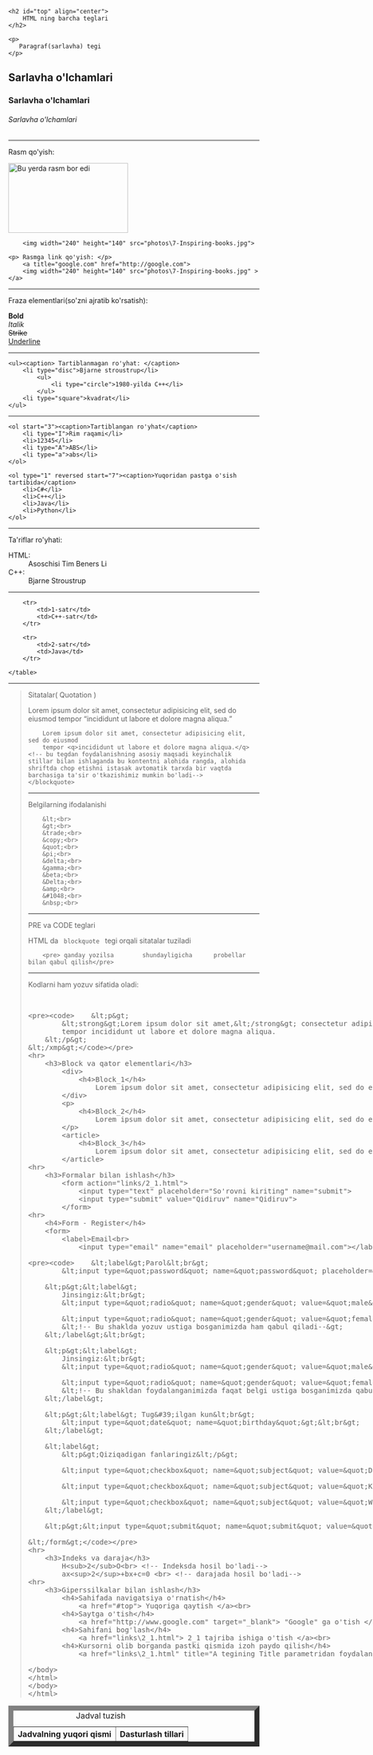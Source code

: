 <html>
<head>
	<link rel="icon" type="image/jpg" href="photos\7-Inspiring-books.jpg"> 
    <title> HTML kodlari </title>
	<meta charset="utf-8">
	<meta name="author" content="Usmonjon" />
	<meta name="description" content="HTML ning barcha kodlaridan amaliy foydalanilgan sahifa">
	<meta name="keywords" content="HTML kodlari, web Dasturlash, html">
</head>
<body>
    
    <h2 id="top" align="center"> 				
   		HTML ning barcha teglari 
    </h2>
    
    <p>
       Paragraf(sarlavha) tegi
    </p>
    
   <h2> Sarlavha o'lchamlari </h2>
    <h3> Sarlavha o'lchamlari </h3>
    <h6> Sarlavha o'lchamlari </h6>

<hr size="8" color="green">
    <p> Rasm qo'yish: </p>
    	<img src="photos\11.jpg" width="240" height="140" alt="Bu yerda rasm bor edi"><br>

    	<img width="240" height="140" src="photos\7-Inspiring-books.jpg">

    <p> Rasmga link qo'yish: </p>
    	<a title="google.com" href="http://google.com">
    	<img width="240" height="140" src="photos\7-Inspiring-books.jpg" >
    </a>
<hr>
    <p> Fraza elementlari(so'zni ajratib ko'rsatish): </p>
    	<b>Bold</b><br>
    	<i>Italik</i><br>
    	<s>Strike</s><br>
    	<u>Underline</u><br>
<hr>

    <ul><caption> Tartiblanmagan ro'yhat: </caption>
    	<li type="disc">Bjarne stroustrup</li>
    		<ul>
    			<li type="circle">1980-yilda C++</li>
    		</ul>
    	<li type="square">kvadrat</li>
    </ul>

<hr>

    <ol start="3"><caption>Tartiblangan ro'yhat</caption>
    	<li type="I">Rim raqami</li>
    	<li>12345</li>
    	<li type="A">ABS</li>
    	<li type="a">abs</li>
    </ol>

    <ol type="1" reversed start="7"><caption>Yuqoridan pastga o'sish tartibida</caption>
    	<li>C#</li>
    	<li>C++</li>
    	<li>Java</li>
    	<li>Python</li>
    </ol>
<hr>
	<p>Ta'riflar ro'yhati:</p>
		<dl>
			<dt>HTML:</dt>
			<dd> Asoschisi Tim Beners Li</dd>
			<dt>C++:</dt>
			<dd>Bjarne Stroustrup</dd>
		</dl>
<hr>
	<table cellpadding="15" width="500" border="10" cellspacing="2" ><caption>Jadval tuzish</caption>
		<tr>
			<th>Jadvalning yuqori qismi </th>
			<th>Dasturlash tillari </th>
		</tr>
		
		<tr>
			<td>1-satr</td>
			<td>C++-satr</td>
		</tr>

		<tr>
			<td>2-satr</td>
			<td>Java</td>
		</tr>
	
	</table>
<hr>	
	<blockquote>
	<p> Sitatalar( Quotation )</p>
		Lorem ipsum dolor sit amet, consectetur adipisicing elit, sed do eiusmod
		tempor <q>incididunt ut labore et dolore magna aliqua.</q> 

    	Lorem ipsum dolor sit amet, consectetur adipisicing elit, sed do eiusmod
    	tempor <q>incididunt ut labore et dolore magna aliqua.</q> <!-- bu tegdan foydalanishning asosiy maqsadi keyinchalik stillar bilan ishlaganda bu kontentni alohida rangda, alohida shriftda chop etishni istasak avtomatik tarxda bir vaqtda barchasiga ta'sir o'tkazishimiz mumkin bo'ladi--> 
    </blockquote>	
<hr>
	<p>Belgilarning ifodalanishi</p>
		
		&lt;<br>
		&gt;<br>
		&trade;<br>
		&copy;<br>
		&quot;<br>
		&pi;<br>
		&delta;<br>
		&gamma;<br>
		&beta;<br>
		&Delta;<br>
		&amp;<br>
		&#1048;<br>
		&nbsp;<br>
<hr>		
	<p>PRE va CODE teglari</p>
		HTML da <code> blockquote </code> tegi orqali sitatalar tuziladi

		<pre> qanday yozilsa        shundayligicha      probellar bilan qabul qilish</pre>
<hr>
	<p>Kodlarni ham yozuv sifatida oladi:</p>
	<xmp>

		<p> 
			<strong>Lorem ipsum dolor sit amet,</strong> consectetur adipisicing elit, <b>sed do eiusmod</b>
			tempor incididunt ut labore et dolore magna aliqua.
		</p>
	</xmp>
<hr>
	<h3>Block va qator elementlari</h3>
		<div>
			<h4>Block_1</h4>
				Lorem ipsum dolor sit amet, consectetur adipisicing elit, sed do eiusmod
		</div>
		<p>
			<h4>Block_2</h4>
				Lorem ipsum dolor sit amet, consectetur adipisicing elit, sed do eiusmod
		</p>
		<article>
			<h4>Block_3</h4>
				Lorem ipsum dolor sit amet, consectetur adipisicing elit, sed do eiusmod 
		</article>
<hr>
	<h3>Formalar bilan ishlash</h3>			
		<form action="links/2_1.html">
			<input type="text" placeholder="So'rovni kiriting" name="submit">
			<input type="submit" value="Qidiruv" name="Qidiruv">
		</form>
<hr>
	<h4>Form - Register</h4>		
	<form>
		<label>Email<br>
			<input type="email" name="email" placeholder="username@mail.com"></label><br>

		<label>Parol<br>
			<input type="password" name="password" placeholder="Parol"></label><br>
		
		<p><label>
			Jinsingiz:<br>
			<input type="radio" name="gender" value="male" id="male"><label for="male">Erkak</label>

			<input type="radio" name="gender" value="female" id="female"><label for="female">Ayol</label>
			<!-- Bu shaklda yozuv ustiga bosganimizda ham qabul qiladi-->
		</label><br>

		<p><label>
			Jinsingiz:<br>
			<input type="radio" name="gender" value="male">Erkak
				
			<input type="radio" name="gender" value="female">Ayol
			<!-- Bu shakldan foydalanganimizda faqat belgi ustiga bosganimizda qabul qiladi-->
		</label>

		<p><label> Tug'ilgan kun<br>
			<input type="date" name="birthday"><br>
		</label>

		<label>
			<p>Qiziqadigan fanlaringiz</p>

			<input type="checkbox" name="subject" value="Dasturlash tillari" id="dasturlash tillari"><label for="dasturlash tillari">Dasturlash tillari<br>

			<input type="checkbox" name="subject" value="Kompyuter tizimlari" id="kompyuter tizimlari"><label for="kompyuter tizimlari">Kompyuter tizimlari<br>

			<input type="checkbox" name="subject" value="Web dasturlash" id="web dasturlash"><label for="web dasturlash">Web dasturlash
		</label>

		<p><input type="submit" name="submit" value="Yuborish">

	</form>
<hr>
	<h3>Indeks va daraja</h3>
		H<sub>2</sub>O<br> <!-- Indeksda hosil bo'ladi-->
		ax<sup>2</sup>+bx+c=0 <br> <!-- darajada hosil bo'ladi-->	
<hr>
	<h3>Giperssilkalar bilan ishlash</h3>
		<h4>Sahifada navigatsiya o'rnatish</h4>
			<a href="#top"> Yuqoriga qaytish </a><br>
		<h4>Saytga o'tish</h4>
			<a href="http://www.google.com" target="_blank"> "Google" ga o'tish </a><br> <!-- yangi oyna ochib o'tadi-->
		<h4>Sahifani bog'lash</h4>
			<a href="links\2_1.html"> 2_1 tajriba ishiga o'tish </a><br>
		<h4>Kursorni olib borganda pastki qismida izoh paydo qilish</h4>	
    		<a href="links\2_1.html" title="A tegining Title parametridan foydalanilgan"> Kursorni olib kelganda pastki qismida izoh paydo bo'ladi </a>






	
</body>
</html>
